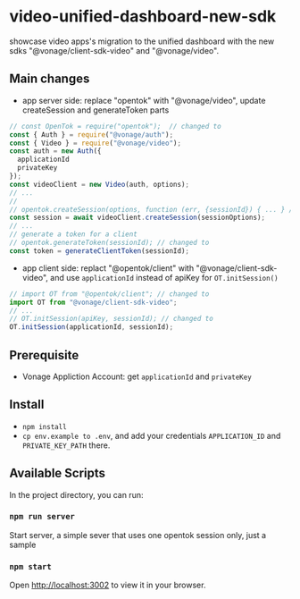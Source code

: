 # video-unified-dashboard-new-sdk

showcase video apps's migration to the unified dashboard with the new sdks "@vonage/client-sdk-video" and "@vonage/video".

## Main changes

- app server side: replace "opentok" with "@vonage/video", update createSession and generateToken parts
```js
// const OpenTok = require("opentok");  // changed to
const { Auth } = require("@vonage/auth");
const { Video } = require("@vonage/video");
const auth = new Auth({
  applicationId
  privateKey
});
const videoClient = new Video(auth, options);
// ...
// 
// opentok.createSession(options, function (err, {sessionId}) { ... } // changed to
const session = await videoClient.createSession(sessionOptions);
// ... 
// generate a token for a client
// opentok.generateToken(sessionId); // changed to
const token = generateClientToken(sessionId);
```

- app client side: replact "@opentok/client" with "@vonage/client-sdk-video", and use `applicationId` instead of apiKey for `OT.initSession()`
```js
// import OT from "@opentok/client"; // changed to
import OT from "@vonage/client-sdk-video";
// ...
// OT.initSession(apiKey, sessionId); // changed to
OT.initSession(applicationId, sessionId);
```


## Prerequisite  
- Vonage Appliction Account: get `applicationId` and `privateKey`

## Install

- `npm install`
- `cp env.example to .env`, and add your credentials `APPLICATION_ID` and `PRIVATE_KEY_PATH` there.

## Available Scripts

In the project directory, you can run:

### `npm run server`
Start server, a simple sever that uses one opentok session only, just a sample

### `npm start`

Open [http://localhost:3002](http://localhost:3002) to view it in your browser.



